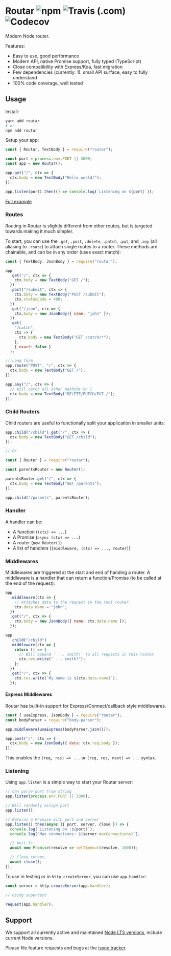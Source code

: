 # Routar ![npm](https://img.shields.io/npm/v/routar.svg) ![Travis (.com)](https://img.shields.io/travis/com/Cretezy/routar.svg) ![Codecov](https://img.shields.io/codecov/c/github/Cretezy/routar.svg)

Modern Node router.

Features:

- Easy to use, good performance
- Modern API, native Promise support, fully typed (TypeScript)
- Close compatibility with Express/Koa, fast migration
- Few dependencies (currently: 1), small API surface, easy to fully understand
- 100% code coverage, well tested

## Usage

Install:

```bash
yarn add routar
# or
npm add routar
```

Setup your app:

```js
const { Routar, TextBody } = require("routar");

const port = process.env.PORT || 3000;
const app = new Routar();

app.get("/", ctx => {
  ctx.body = new TextBody("Hello world!");
});

app.listen(port).then(() => console.log(`Listening on ${port}`));
```

[Full example](example)

### Routes

Routing in Routar is slightly different from other routes, but is targeted towards making it much simpler.

To start, you can use the `.get`, `.post`, `.delete`, `.patch`, `.put`, and `.any` (all aliasing to `.route`) to attach single routes to a router. These methods are chainable, and can be in any order (uses exact match):

```js
const { TextBody, JsonBody } = require("routar");

app
  .get("/", ctx => {
    ctx.body = new TextBody("GET /");
  })
  .post("/submit", ctx => {
    ctx.body = new TextBody("POST /submit");
    ctx.statusCode = 400;
  })
  .get("/json", ctx => {
    ctx.body = new JsonBody({ name: "john" });
  })
  .get(
    "/catch",
    ctx => {
      ctx.body = new TextBody("GET /catch/*");
    },
    { exact: false }
  );

// Long form
app.route("POST", "/", ctx => {
  ctx.body = new TextBody("GET /");
});

app.any("/", ctx => {
  // Will catch all other methods on /
  ctx.body = new TextBody("DELETE/PUTCH/PUT /");
});
```

### Child Routers

Child routers are useful to functionally split your application in smaller units:

```js
app.child("/child").get("/", ctx => {
  ctx.body = new TextBody("GET /child");
});

// Or

const { Router } = require("routar");

const parentsRouter = new Router();

parentsRouter.get("/", ctx => {
  ctx.body = new TextBody("GET /parents");
});

app.child("/parents", parentsRouter);
```

### Handler

A handler can be:

- A function (`(ctx) => ...`)
- A Promise (`async (ctx) => ...`)
- A router (`new Router()`)
- A list of handlers (`[middleware, (ctx) => ..., router]`)

### Middlewares

Middlewares are triggered at the start and end of handing a router. A middleware is a handler that can return a function/Promise (to be called at the end of the request):

```js
app
  .middleware(ctx => {
    // Attaches data to the request in the root router
    ctx.data.name = "john";
  })
  .get("/", ctx => {
    ctx.body = new JsonBody({ name: ctx.data.name });
  });

app
  .child("/child")
  .middleware(ctx => {
    return () => {
      // Will append ' ... smith!' to all requests in this router
      ctx.res.write(" ... smith!");
    };
  })
  .get("/", ctx => {
    ctx.res.write(`My name is ${ctx.data.name}`);
  });
```

#### Express Middlewares

Routar has built-in support for Express/Connect/callback style middlewares.

```js
const { useExpress, JsonBody } = require("routar");
const bodyParser = require("body-parser");

app.middleware(useExpress(bodyParser.json()));

app.post("/", ctx => {
  ctx.body = new JsonBody({ data: ctx.req.body });
});
```

This enables the `(req, res) => ...` or `(req, res, next) => ...` syntax.

### Listening

Using `app.listen` is a simple way to start your Routar server:

```js
// Can parse port from string
app.listen(process.env.PORT || 3000);

// Will randomly assign port
app.listen();

// Returns a Promise with port and server
app.listen().then(async ({ port, server, close }) => {
  console.log(`Listening on :${port}`);
  console.log(`Max connections: ${server.maxConnections}`);

  // Wait 1s
  await new Promise(resolve => setTimeout(resolve, 1000));

  // Close server,
  await close();
});
```

To use in testing or in `http.createServer`, you can use `app.handler`:

```js
const server = http.createServer(app.handler);

// Using supertest

request(app.handler);
```

## Support

We support all currently active and maintained [Node LTS versions](https://github.com/nodejs/Release), include current Node versions.

Please file feature requests and bugs at the [issue tracker](https://github.com/Cretezy/routar/issues).
